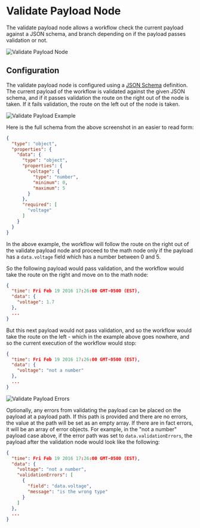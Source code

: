# Validate Payload Node

The validate payload node allows a workflow check the current payload against a JSON schema, and branch depending on if the payload passes validation or not.

![Validate Payload Node](/images/workflows/logic/validate-payload-node.png "Validate Payload Node")

## Configuration

The validate payload node is configured using a [JSON Schema](http://spacetelescope.github.io/understanding-json-schema/index.html) definition.  The current payload of the workflow is validated against the given JSON schema, and if it passes validation the route on the right out of the node is taken.  If it fails validation, the route on the left out of the node is taken.

![Validate Payload Example](/images/workflows/logic/validate-payload-example.png "Validate Payload Example")

Here is the full schema from the above screenshot in an easier to read form:

```json
{
  "type": "object",
  "properties": {
    "data": {
      "type": "object",
      "properties": {
        "voltage": {
          "type": "number",
          "minimum": 0,
          "maximum": 5
        }
      },
      "required": [
        "voltage"
      ]
    }
  }
}
```

In the above example, the workflow will follow the route on the right out of the validate payload node and proceed to the math node only if the payload has a `data.voltage` field which has a number between 0 and 5.

So the following payload would pass validation, and the workflow would take the route on the right and move on to the math node:

```json
{
  "time": Fri Feb 19 2016 17:26:00 GMT-0500 (EST),
  "data": {
    "voltage": 1.7
  },
  ...
}
```

But this next payload would not pass validation, and so the workflow would take the route on the left - which in the example above goes nowhere, and so the current execution of the workflow would stop:

```json
{
  "time": Fri Feb 19 2016 17:26:00 GMT-0500 (EST),
  "data": {
    "voltage": "not a number"
  },
  ...
}
```

![Validate Payload Errors](/images/workflows/logic/validate-payload-error.png "Validate Payload Errors")

Optionally, any errors from validating the payload can be placed on the payload at a payload path. If this path is provided and there are no errors, the value at the path will be set as an empty array.  If there are in fact errors, it will be an array of error objects. For example, in the "not a number" payload case above, if the error path was set to `data.validationErrors`, the payload after the validation node would look like the following:

```json
{
  "time": Fri Feb 19 2016 17:26:00 GMT-0500 (EST),
  "data": {
    "voltage": "not a number",
    "validationErrors": [
      {
        "field": "data.voltage",
        "message": "is the wrong type"
      }
    ]
  },
  ...
}
```
